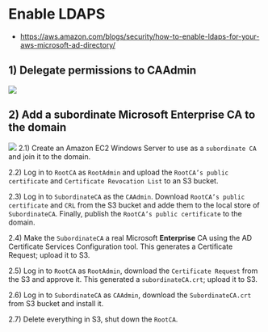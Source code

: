 # Enable LDAPS
- https://aws.amazon.com/blogs/security/how-to-enable-ldaps-for-your-aws-microsoft-ad-directory/

## 1) Delegate permissions to CAAdmin
![](https://d2908q01vomqb2.cloudfront.net/22d200f8670dbdb3e253a90eee5098477c95c23d/2017/09/22/VS-Diagram1-0917-a.png)

## 2) Add a subordinate Microsoft Enterprise CA to the domain
![](https://d2908q01vomqb2.cloudfront.net/22d200f8670dbdb3e253a90eee5098477c95c23d/2017/09/22/VS-Diagram2-0917-a.png)
2.1) Create an Amazon EC2 Windows Server to use as a `subordinate CA` and join it to the domain.

2.2) Log in to `RootCA` as `RootAdmin` and upload the `RootCA’s public certificate` and `Certificate Revocation List` to an S3 bucket.

2.3) Log in to `SubordinateCA` as the `CAAdmin`. Download `RootCA’s public certificate` and `CRL` from the S3 bucket and adde them to the local store of `SubordinateCA`. Finally, publish the `RootCA’s public certificate` to the domain.

2.4) Make the `SubordinateCA` a real Microsoft **Enterprise** CA using the AD Certificate Services Configuration tool. This generates a Certificate Request; upload it to S3.
 
2.5) Log in to `RootCA` as `RootAdmin`, download the `Certificate Request` from the S3 and approve it. This generated a `subordinateCA.crt`; upload it to S3.

2.6) Log in to `SubordinateCA` as `CAAdmin`, download the `SubordinateCA.crt` from S3 bucket and install it.

2.7) Delete everything in S3, shut down the `RootCA`.

